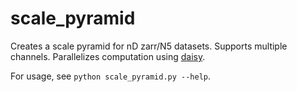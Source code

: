 scale_pyramid
=============

Creates a scale pyramid for nD zarr/N5 datasets. Supports multiple channels.
Parallelizes computation using [daisy](https://github.com/funkelab/daisy).

For usage, see `python scale_pyramid.py --help`.
